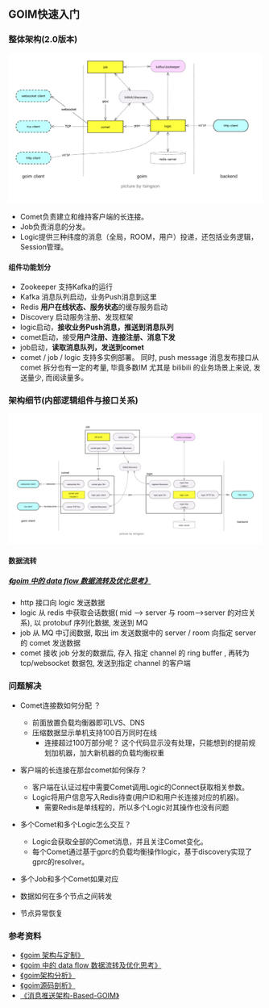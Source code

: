 ## GOIM快速入门

### 整体架构(2.0版本)
![2](./2.png)
+ Comet负责建立和维持客户端的长连接。
+ Job负责消息的分发。
+ Logic提供三种纬度的消息（全局，ROOM，用户）投递，还包括业务逻辑，Session管理。

#### 组件功能划分
+ Zookeeper 支持Kafka的运行
+ Kafka 消息队列启动，业务Push消息到这里
+ Redis **用户在线状态、服务状态**的缓存服务启动
+ Discovery 启动服务注册、发现框架
+ logic启动，**接收业务Push消息，推送到消息队列**
+ comet启动，接受**用户注册、连接注册、消息下发**
+ job启动，**读取消息队列，发送到comet**
+ comet / job / logic 支持多实例部署。 同时, push message 消息发布接口从 comet 拆分也有一定的考量, 毕竟多数IM 尤其是 bilibili 的业务场景上来说, 发送量少, 而阅读量多。

### 架构细节(内部逻辑组件与接口关系)

![3](./3.png)


#### 数据流转
##### [《goim 中的 data flow 数据流转及优化思考》](https://tsingson.github.io/tech/goim-go-04/)
+ http 接口向 logic 发送数据
+ logic 从 redis 中获取会话数据( mid –> server 与 room–>server 的对应关系), 以 protobuf 序列化数据, 发送到 MQ
+ job 从 MQ 中订阅数据, 取出 im 发送数据中的 server / room 向指定 server 的 comet 发送数据
+ comet 接收 job 分发的数据后, 存入 指定 channel 的 ring buffer , 再转为 tcp/websocket 数据包, 发送到指定 channel 的客户端

### 问题解决
+ Comet连接数如何分配 ？
   + 前面放置负载均衡器即可LVS、DNS
   + 压缩数据显示单机支持100百万同时在线
        + 连接超过100万部分呢？ 这个代码显示没有处理，只能想到的提前规划加机器，加大新机器的负载均衡权重
   
+ 客户端的长连接在那台comet如何保存？
   + 客户端在认证过程中需要Comet调用Logic的Connect获取相关参数。
   + Logic将用户信息写入Redis待查(用户ID和用户长连接对应的机器)。
        + 需要Redis是单线程的，所以多个Logic对其操作也没有问题
+ 多个Comet和多个Logic怎么交互？
    + Logic会获取全部的Comet消息，并且关注Comet变化。
    + 每个Comet通过基于gprc的负载均衡操作logic，基于discovery实现了gprc的resolver。
+ 多个Job和多个Comet如果对应
+ 数据如何在多个节点之间转发
+ 节点异常恢复

### 参考资料
+ [《goim 架构与定制》](https://juejin.im/post/5cbb9e68e51d456e51614aab)
+ [《goim 中的 data flow 数据流转及优化思考》](https://tsingson.github.io/tech/goim-go-04/)
+  [《goim架构分析》](https://www.jankl.com/info/goim%20%E6%9E%B6%E6%9E%84%E5%88%86%E6%9E%90)
+ [《goim源码剖析》](https://www.jianshu.com/p/aa8be29397ec)
+ [《消息推送架构-Based-GOIM》](https://zhuanlan.zhihu.com/p/128941542)